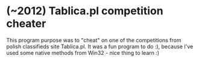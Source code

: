 # (~2012) Tablica.pl competition cheater

This program purpose was to "cheat" on one of the competitions from polish classifieds site Tablica.pl. It was a fun program to do :), because I've used some native methods from Win32 - nice thing to learn :)